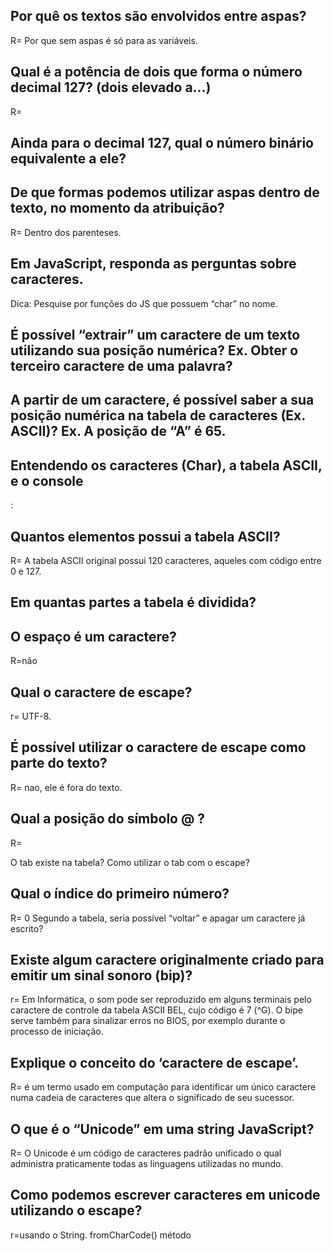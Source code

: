## Por quê os textos são envolvidos entre aspas?
R= Por que sem aspas é só para as variáveis.

## Qual é a potência de dois que forma o número decimal 127? (dois elevado a…)
R= 
## Ainda para o decimal 127, qual o número binário equivalente a ele?

## De que formas podemos utilizar aspas dentro de texto, no momento da atribuição?
R= Dentro dos parenteses.

## Em JavaScript, responda as perguntas sobre caracteres.

Dica: Pesquise por funções do JS que possuem “char” no nome.

## É possível “extrair” um caractere de um texto utilizando sua posição numérica? Ex. Obter o terceiro caractere de uma palavra?

## A partir de um caractere, é possível saber a sua posição numérica na tabela de caracteres (Ex. ASCII)? Ex. A posição de “A” é 65.
## Entendendo os caracteres (Char), a tabela ASCII, e o console
:
## Quantos elementos possui a tabela ASCII?
R=  A tabela ASCII original possui 120 caracteres, aqueles com código entre 0 e 127.

## Em quantas partes a tabela é dividida?

## O espaço é um caractere?
R=não 
## Qual o caractere de escape?
r= UTF-8.

## É possível utilizar o caractere de escape como parte do texto?
R= nao, ele é fora do texto.
## Qual a posição do símbolo @ ?
R= 

O tab existe na tabela? Como utilizar o tab com o escape?
## Qual o índice do primeiro número?
R= 0
Segundo a tabela, seria possível “voltar” e apagar um caractere já escrito?
## Existe algum caractere originalmente criado para emitir um sinal sonoro (bip)?
r= Em Informática, o som pode ser reproduzido em alguns terminais pelo caractere de controle da tabela ASCII BEL, cujo código é 7 (^G). O bipe serve também para sinalizar erros no BIOS, por exemplo durante o processo de iniciação.
## Explique o conceito do ‘caractere de escape’.
R= é um termo usado em computação para identificar um único caractere numa cadeia de caracteres que altera o significado de seu sucessor.

## O que é o “Unicode” em uma string JavaScript?
R= O Unicode é um código de caracteres padrão unificado o qual administra praticamente todas as linguagens utilizadas no mundo. 

## Como podemos escrever caracteres em unicode utilizando o escape?
r=usando o String. fromCharCode() método
